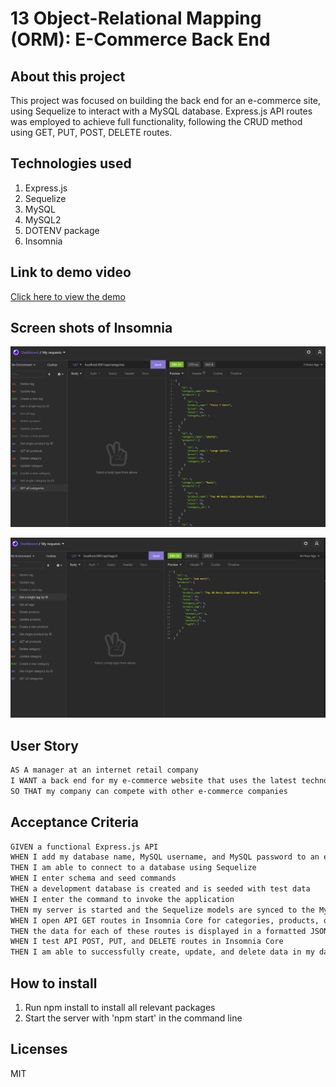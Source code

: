 # 13 Object-Relational Mapping (ORM): E-Commerce Back End

## About this project

This project was focused on building the back end for an e-commerce site, using Sequelize to interact with a MySQL database. Express.js API routes was employed to achieve full functionality, following the CRUD method using GET, PUT, POST, DELETE routes. 

## Technologies used

1. Express.js
2. Sequelize
3. MySQL
4. MySQL2
5. DOTENV package
6. Insomnia

## Link to demo video

[Click here to view the demo](https://youtu.be/jtKUuJVerI4)

## Screen shots of Insomnia 

![Using GET method to get all categories](Develop/assets/Insomnia_getallcat.PNG)

![Using GET method to get single tag](Develop/assets/Insomnia_getsingletag.PNG)


## User Story

```md
AS A manager at an internet retail company
I WANT a back end for my e-commerce website that uses the latest technologies
SO THAT my company can compete with other e-commerce companies
```

## Acceptance Criteria

```md
GIVEN a functional Express.js API
WHEN I add my database name, MySQL username, and MySQL password to an environment variable file
THEN I am able to connect to a database using Sequelize
WHEN I enter schema and seed commands
THEN a development database is created and is seeded with test data
WHEN I enter the command to invoke the application
THEN my server is started and the Sequelize models are synced to the MySQL database
WHEN I open API GET routes in Insomnia Core for categories, products, or tags
THEN the data for each of these routes is displayed in a formatted JSON
WHEN I test API POST, PUT, and DELETE routes in Insomnia Core
THEN I am able to successfully create, update, and delete data in my database
```

## How to install

1. Run npm install to install all relevant packages
2. Start the server with 'npm start' in the command line

## Licenses

MIT